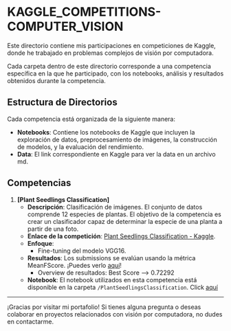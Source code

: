 # KAGGLE_COMPETITIONS-COMPUTER_VISION
Este directorio contiene mis participaciones en competiciones de Kaggle, donde he trabajado en problemas complejos de visión por computadora.

Cada carpeta dentro de este directorio corresponde a una competencia específica en la que he participado, con los notebooks, análisis y resultados obtenidos durante la competencia.

## Estructura de Directorios
Cada competencia está organizada de la siguiente manera:


- **Notebooks**: Contiene los notebooks de Kaggle que incluyen la exploración de datos, preprocesamiento de imágenes, la construcción de modelos, y la evaluación del rendimiento.
- **Data**: El link correspondiente en Kaggle para ver la data en un archivo md.

## Competencias

1. **[Plant Seedlings Classification]**
   - **Descripción**: Clasificación de imágenes. El conjunto de datos comprende 12 especies de plantas. El objetivo de la competencia es crear un clasificador capaz de determinar la especie de una planta a partir de una foto.
   - **Enlace de la competición**: [Plant Seedlings Classification - Kaggle](https://www.kaggle.com/competitions/plant-seedlings-classification/overview).
   - **Enfoque**:
     - Fine-tuning del modelo VGG16.
   - **Resultados**: Los submissions se evalúan usando la métrica MeanFScore. ¡Puedes verlo [aquí](https://www.kaggle.com/code/dianallamocaz/plantseedlings-vgg16/notebook)!
     - Overview de resultados: Best Score --> 0.72292
   - **Notebook**: El notebook utilizados en esta competencia está disponible en la carpeta `/PlantSeedlingsClassification`. Click [aquí](./PlantSeedlingsClassification)

-------

¡Gracias por visitar mi portafolio! Si tienes alguna pregunta o deseas colaborar en proyectos relacionados con visión por computadora, no dudes en contactarme.
